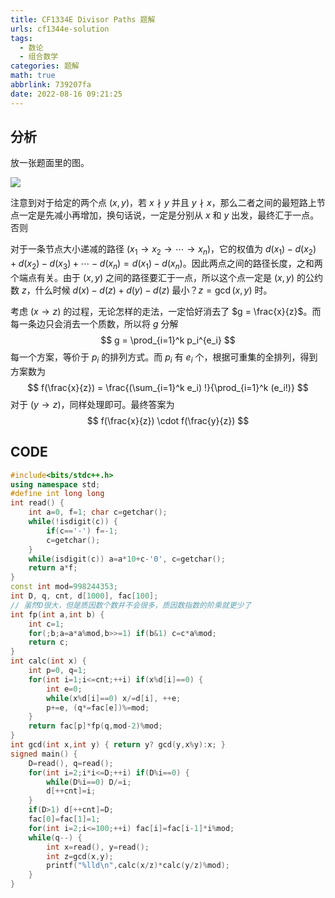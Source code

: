 ```yaml
---
title: CF1334E Divisor Paths 题解
urls: cf1344e-solution
tags:
  - 数论
  - 组合数学
categories: 题解
math: true
abbrlink: 739207fa
date: 2022-08-16 09:21:25
---
```


## 分析

放一张题面里的图。

![](https://s2.loli.net/2022/08/15/HuQbB3C76AJsmWR.png)

<!--more-->

注意到对于给定的两个点 $(x,y)$，若 $x \nmid y$ 并且 $y \nmid x$，那么二者之间的最短路上节点一定是先减小再增加，换句话说，一定是分别从 $x$ 和 $y$ 出发，最终汇于一点。否则

对于一条节点大小递减的路径 $(x_1 \rightarrow x_2 \rightarrow \cdots \rightarrow x_n)$，它的权值为 $d(x_1) - d(x_2) + d(x_2) - d(x_3) + \cdots - d(x_n) = d(x_1) - d(x_n)$。因此两点之间的路径长度，之和两个端点有关。由于 $(x,y)$ 之间的路径要汇于一点，所以这个点一定是 $(x,y)$ 的公约数 $z$，什么时候 $d(x)- d(z) + d(y) - d(z)$ 最小？$z = \gcd(x,y)$ 时。

考虑 $(x \rightarrow z)$ 的过程，无论怎样的走法，一定恰好消去了 $g = \frac{x}{z}$。而每一条边只会消去一个质数，所以将 $g$ 分解
$$
g = \prod_{i=1}^k p_i^{e_i}
$$
每一个方案，等价于 $p_i$ 的排列方式。而 $p_i$ 有 $e_i$ 个，根据可重集的全排列，得到方案数为
$$
f(\frac{x}{z}) = \frac{(\sum_{i=1}^k e_i) !}{\prod_{i=1}^k (e_i!)}
$$
对于 $(y \rightarrow z)$，同样处理即可。最终答案为
$$
f(\frac{x}{z}) \cdot  f(\frac{y}{z})
$$

## CODE

```cpp
#include<bits/stdc++.h>
using namespace std;
#define int long long
int read() {
	int a=0, f=1; char c=getchar();
	while(!isdigit(c)) {
		if(c=='-') f=-1;
		c=getchar();
	}
	while(isdigit(c)) a=a*10+c-'0', c=getchar();
	return a*f;
}
const int mod=998244353;
int D, q, cnt, d[1000], fac[100];
// 虽然D很大，但是质因数个数并不会很多，质因数指数的阶乘就更少了
int fp(int a,int b) {
	int c=1;
	for(;b;a=a*a%mod,b>>=1) if(b&1) c=c*a%mod;
	return c;
}
int calc(int x) {
	int p=0, q=1;
	for(int i=1;i<=cnt;++i) if(x%d[i]==0) {
		int e=0;
		while(x%d[i]==0) x/=d[i], ++e;
		p+=e, (q*=fac[e])%=mod;
	}
	return fac[p]*fp(q,mod-2)%mod;
}
int gcd(int x,int y) { return y? gcd(y,x%y):x; }
signed main() {
	D=read(), q=read();
	for(int i=2;i*i<=D;++i) if(D%i==0) {
		while(D%i==0) D/=i;
		d[++cnt]=i;
	}
	if(D>1) d[++cnt]=D;
	fac[0]=fac[1]=1;
	for(int i=2;i<=100;++i) fac[i]=fac[i-1]*i%mod;
	while(q--) {
		int x=read(), y=read();
		int z=gcd(x,y);
		printf("%lld\n",calc(x/z)*calc(y/z)%mod);
	}
}
```

